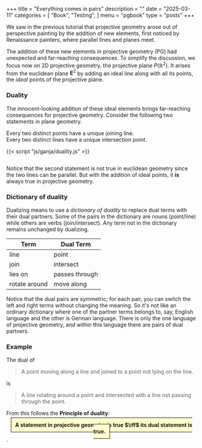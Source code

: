 +++
title = "Everything comes in pairs"
description = ""
date = "2025-03-11"
categories = [
    "Book",
    "Testing",
]
menu = "pgbook"
type = "posts"
+++


We saw in the previous tutorial that projective geometry arose out of 
perspective painting by the addition of new elements, first noticed by Renaissance painters,
where parallel lines and planes meet.

The addition of these new elements in projective geometry (PG) 
had unexpected and far-reaching consequences.
To simplify the discussion, we focus now on 2D projective geometry, the projective plane $P(\mathbb{R}^2)$.
It arises from the euclidean plane $\mathbf{E}^2$ by adding an ideal line along with all its points,
the *ideal* points of the projective plane.

### Duality

The innocent-looking addition of these ideal elements brings far-reaching consequences for projective geometry.
Consider the following two statements in plane geometry.

<div class="two-column-container">
  <div class="column">
    Every two distinct points have a unique joining line. 
 </div>
  <div class="column">
    Every two distinct lines have a unique intersection point. 
  </div>
</div>

{{< script "js/ganja/duality.js"  >}}
<div class="two-column-container">
  <div class="column">
    <div id="ganja-script"  width:95%; height:95%; background:#ffffcc">
    </div>
    <script> document.getElementById("ganja-script").appendChild(graphics) </script>
 </div>
  <div class="column">
    <div id="ganja-script-2"  width:95%; height:95%; background:#ffffcc">
    </div>
     <script> document.getElementById("ganja-script-2").appendChild(dgraphics) </script>
</div>
</div>

Notice that the second statement is not true in euclidean geometry since the two lines can be parallel. 
But with the addition of ideal points, it **is** always true in projective geometry.

### Dictionary of duality

Dualizing means to use a *dictionary of duality* to replace dual terms with their dual partners.  Some of the pairs in the dictionary are nouns (point/line) while others are verbs (join/intersect). Any term not in the dictionary remains unchanged by dualizing.

| Term      | Dual Term |
| ----------- | ----------- |
| line      | point       |
| join   | intersect        |
| lies on   | passes through        |
| rotate around   | move along        |


Notice that the dual pairs are symmetric; for each pair, you can switch the left and right terms without changing the meaning.
So it's not like an ordinary dictionary where one of the partner terms belongs to, say, English language and the other is German language.  There is only the one language of projective geometry, and within this language there are pairs of dual partners.

### Example 

The dual of
<blockquote class="styled-blockquote">
<p>A point moving along a line and joined to a point not lying on the line.</p>
</blockquote>
is
<blockquote class="styled-blockquote">
<p>A line rotating around a point and intersected with a line not passing through the point.</p>
</blockquote>

From this follows the **Principle of duality**: 

<CENTER>
<SPAN STYLE="border:1px solid black; background:#ffffcc; padding:10px">
<b>A statement in projective geometry is true $\iff$ its dual statement is true.</b>
</SPAN>
</CENTER>



`



